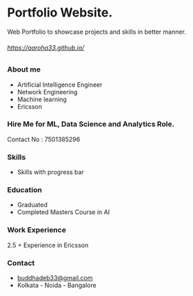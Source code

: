 # Portfolio Website.
Web Portfolio to showcase projects and skills in better manner. 



###### https://aaroha33.github.io/


### About me
* Artificial Intelligence Engineer
* Network Engineering
* Machine learning
* Ericsson

### Hire Me for ML, Data Science and Analytics Role.
Contact No : 7501385296
### Skills
* Skills with progress bar
### Education
* Graduated
* Completed Masters Course in AI
### Work Experience
2.5 + Experience in Ericsson
### Contact
* buddhadeb33@gmail.com
* Kolkata - Noida - Bangalore



